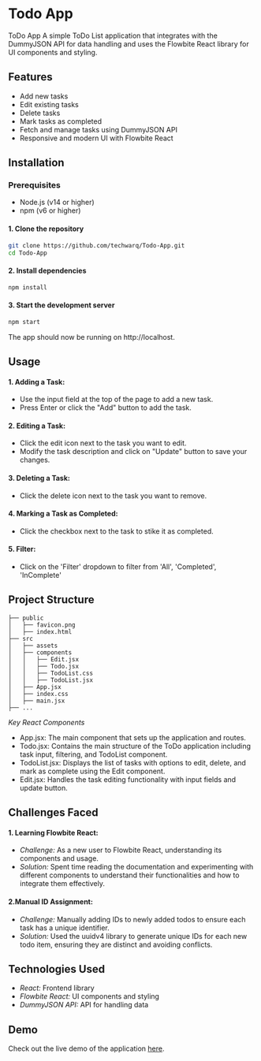 
# Todo App

ToDo App
A simple ToDo List application that integrates with the DummyJSON API for data handling and uses the Flowbite React library for UI components and styling.



## Features



- Add new tasks
- Edit existing tasks
- Delete tasks
- Mark tasks as completed
- Fetch and manage tasks using DummyJSON API
- Responsive and modern UI with Flowbite React

## Installation


### Prerequisites
- Node.js (v14 or higher)
- npm (v6 or higher)
#### 1. Clone the repository


```bash
git clone https://github.com/techwarq/Todo-App.git
cd Todo-App
```

#### 2. Install dependencies

```bash
npm install
```
#### 3. Start the development server

```bash
npm start
```
The app should now be running on http://localhost.

## Usage

#### 1. Adding a Task:

- Use the input field at the top of the page to add a new task.
- Press Enter or click the "Add" button to add the task.
#### 2. Editing a Task:

- Click the edit icon next to the task you want to edit.
- Modify the task description and click on "Update" button to save your changes.
#### 3. Deleting a Task:

- Click the delete icon next to the task you want to remove.
#### 4. Marking a Task as Completed:

- Click the checkbox next to the task to stike it as completed.

#### 5. Filter:

- Click on the 'Filter' dropdown to filter from 'All', 'Completed', 'InComplete'



## Project Structure

```plaintext
├── public
│   ├── favicon.png
│   ├── index.html
├── src
│   ├── assets
│   ├── components
│   │   ├── Edit.jsx
│   │   ├── Todo.jsx
│   │   ├── TodoList.css
│   │   ├── TodoList.jsx
│   ├── App.jsx
│   ├── index.css
│   ├── main.jsx
├── ...
```

*Key React Components*
- App.jsx: The main component that sets up the application and routes.
- Todo.jsx: Contains the main structure of the ToDo application including task input, filtering, and TodoList component.
- TodoList.jsx: Displays the list of tasks with options to edit, delete, and mark as complete using the Edit component.
- Edit.jsx: Handles the task editing functionality with input fields and update button.


## Challenges Faced

#### 1. Learning Flowbite React:

- *Challenge:* As a new user to Flowbite React, understanding its components and usage.
- *Solution:* Spent time reading the documentation and experimenting with different components to understand their functionalities and how to integrate them effectively.
#### 2.Manual ID Assignment:

- *Challenge:* Manually adding IDs to newly added todos to ensure each task has a unique identifier.
- *Solution:* Used the uuidv4 library to generate unique IDs for each new todo item, ensuring they are distinct and avoiding conflicts.

## Technologies Used
- *React:* Frontend library
- *Flowbite React:* UI components and styling
- *DummyJSON API:* API for handling data

## Demo

Check out the live demo of the application [here](https://todo-app-eight-sepia.vercel.app/).


